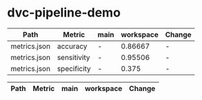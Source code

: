 # dvc-pipeline-demo


| Path         | Metric      | main   | workspace   | Change   |
|--------------|-------------|--------|-------------|----------|
| metrics.json | accuracy    | -      | 0.86667     | -        |
| metrics.json | sensitivity | -      | 0.95506     | -        |
| metrics.json | specificity | -      | 0.375       | -        |

| Path   | Metric   | main   | workspace   | Change   |
|--------|----------|--------|-------------|----------|

